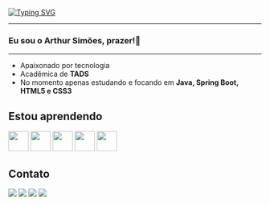 <!--Title @ruhtraleugim-->
<a href="https://git.io/typing-svg"><img src="https://readme-typing-svg.demolab.com?font=Itim&pause=1000&color=00008B&random=false&width=435&lines=Meu+nome+%C3%A9+Arthur.+;Seja+Bem+vindo(a)+ao+meu+GitHub!" alt="Typing SVG" /></a>
<!--<div align="center">
</div>-->
<hr>

### Eu sou o Arthur Simões, prazer!👋

<hr>
<ul>
  <li>Apaixonado por tecnologia</li>
  <li>Acadêmica de <strong>TADS</strong></li>
  <li>No momento apenas estudando e focando em <strong>Java, Spring Boot, HTML5 e CSS3</strong></li>
</ul>

## Estou aprendendo

<img src="https://cdn.jsdelivr.net/gh/devicons/devicon@latest/icons/java/java-original.svg" width="40" height="40"/> <img src="https://cdn.jsdelivr.net/gh/devicons/devicon@latest/icons/spring/spring-original.svg" width="40" height="40"/> <img src="https://cdn.jsdelivr.net/gh/devicons/devicon@latest/icons/python/python-original.svg" width="40" height="40"/> <img src="https://cdn.jsdelivr.net/gh/devicons/devicon@latest/icons/html5/html5-original-wordmark.svg" width="40" height="40"/> <img src="https://cdn.jsdelivr.net/gh/devicons/devicon@latest/icons/css3/css3-original-wordmark.svg" width="40" height="40"/>
          
## Contato

<a href="https://www.linkedin.com/in/arthur-miguel-souto-de-bastos-simoes/" target="_blank"><img src="https://img.shields.io/badge/-LinkedIn-%230077B5?style=for-the-badge&logo=linkedin&logoColor=white" target="_blank"></a> <a href = "mailto:amsbsimoes@gmail.com"><img src="https://img.shields.io/badge/-Gmail-%23333?style=for-the-badge&logo=gmail&logoColor=white" target="_blank"></a> <a href="https://wa.me/+55061994087889" target="_blank"><img src="https://img.shields.io/badge/WhatsApp-25D366?style=for-the-badge&logo=whatsapp&logoColor=white" target="_blank"></a> <a href="https://discord.com/users/_ruhtra" target="_blank"><img src="https://img.shields.io/badge/Discord-7289DA?style=for-the-badge&logo=discord&logoColor=white" target="_blank"></a> <a href="https://" target="_blank"><img alt="" src="https://img.shields.io/badge/Portfolio-000?logo=vercel&logoColor=yellow&style=for-the-badge" target="blank" style="vertical-align:center" /></a>         
          
